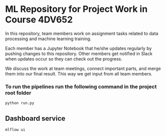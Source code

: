 # ML Repository for Project Work in Course 4DV652

In this repository, team members work on assignment tasks related to data processing and machine learning training.

Each member has a Jupyter Notebook that he/she updates regularly by pushing changes to this repository. Other members get notified in Slack when updates occur so they can check out the progress.

We discuss the work at team meetings, connect important parts, and merge them into our final result. This way we get input from all team members.

### To run the pipelines run the following command in the project root folder
`python run.py`

## Dashboard service

`mlflow ui`